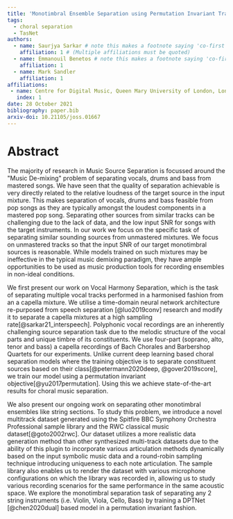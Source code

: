 ```yaml
---
title: 'Monotimbral Ensemble Separation using Permutation Invariant Training'
tags:
  - choral separation
  - TasNet
authors:
  - name: Saurjya Sarkar # note this makes a footnote saying 'co-first author'
    affiliation: 1 # (Multiple affiliations must be quoted)
  - name: Emmanouil Benetos # note this makes a footnote saying 'co-first author'
    affiliation: 1
  - name: Mark Sandler
    affiliation: 1
affiliations:
 - name: Centre for Digital Music, Queen Mary University of London, London, UK
   index: 1
date: 28 October 2021
bibliography: paper.bib
arxiv-doi: 10.21105/joss.01667
---
```


# Abstract

The majority of research in Music Source Separation is focussed around the "Music De-mixing" problem of separating vocals, drums and bass from mastered songs. We have seen that the quality of separation achievable is very directly related to the relative loudness of the target source in the input mixture. This makes separation of vocals, drums and bass feasible from pop songs as they are typically amongst the loudest components in a mastered pop song. Separating other sources from similar tracks can be challenging due to the lack of data, and the low input SNR for songs with the target instruments. In our work we focus on the specific task of separating similar sounding sources from unmastered mixtures. We focus on unmastered tracks so that the input SNR of our target monotimbral sources is reasonable. While models trained on such mixtures may be ineffective in the typical music demixing paradigm, they have ample opportunities to be used as music production tools for recording ensembles in non-ideal conditions.

We first present our work on Vocal Harmony Separation, which is the task of separating multiple vocal tracks performed in a harmonised fashion from an a capella mixture. We utilise a time-domain neural network architecture re-purposed from speech separation [@luo2019conv] research and modify it to separate a capella mixtures at a high sampling rate[@sarkar21_interspeech]. Polyphonic vocal recordings are an inherently challenging source separation task due to the melodic structure of the vocal parts and unique timbre of its constituents. We use four-part (soprano, alto, tenor and bass) a capella recordings of Bach Chorales and Barbershop Quartets for our experiments. Unlike current deep learning based choral separation models where the training objective is to separate constituent sources based on their class[@petermann2020deep, @gover2019score], we train our model using a permutation invariant objective[@yu2017permutation]. Using this we achieve state-of-the-art results for choral music separation. 

We also present our ongoing work on separating other monotimbral ensembles like string sections. To study this problem, we introduce a novel multitrack dataset generated using the Spitfire BBC Symphony Orchestra Professional sample library and the RWC classical music dataset[@goto2002rwc]. Our dataset utilizes a more realistic data generation method than other synthesized multi-track datasets due to the ability of this plugin to incorporate various articulation methods dynamically based on the input symbolic music data and a round-robin sampling technique introducing uniqueness to each note articulation. The sample library also enables us to render the dataset with various microphone configurations on which the library was recorded in, allowing us to study various recording scenarios for the same performance in the same acoustic space. We explore the monotimbral separation task of separating any 2 string instruments (i.e. Violin, Viola, Cello, Bass) by training a DPTNet [@chen2020dual] based model in a permutation invariant fashion. 



